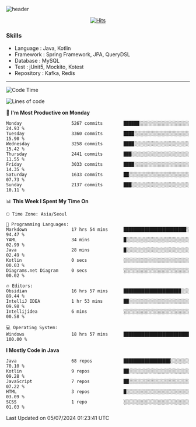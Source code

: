 <!-- Github Profile Readme로 프로필 꾸미기 : https://zzsza.github.io/development/2020/07/10/make-github-profile-readme/ -->

<!-- github theme -->
  <!-- 
    ![header](https://capsule-render.vercel.app/api?type=slice&color=e0f0e3&height=150&section=header&text=beasy&fontSize=45)
  -->
  ![header](https://capsule-render.vercel.app/api?type=soft&color=e0f0e3&height=150&section=header&text=Choi-YongSeok&fontSize=55&animation=twinkling)


<!-- hits count : https://hits.seeyoufarm.com/ -->
<div align=center>
    
  [![Hits](https://hits.seeyoufarm.com/api/count/incr/badge.svg?url=https%3A%2F%2Fgithub.com%2Fchoi-ys&count_bg=%2379C83D&title_bg=%23555555&icon=&icon_color=%23E7E7E7&title=hits&edge_flat=false)](https://hits.seeyoufarm.com)

</div>


<!-- Committed Top Lang -->
<div align=center>
</div>


### Skills
 - Language : Java, Kotlin
 - Framework : Spring Framework, JPA, QueryDSL
 - Database : MySQL
 - Test : jUnit5, Mockito, Kotest
 - Repository : Kafka, Redis

---

<!--START_SECTION:waka-->
![Code Time](http://img.shields.io/badge/Code%20Time-4%2C212%20hrs%2034%20mins-blue)

![Lines of code](https://img.shields.io/badge/From%20Hello%20World%20I%27ve%20Written-14.9%20million%20lines%20of%20code-blue)

📅 **I'm Most Productive on Monday** 

```text
Monday                   5267 commits        ██████░░░░░░░░░░░░░░░░░░░   24.93 % 
Tuesday                  3360 commits        ████░░░░░░░░░░░░░░░░░░░░░   15.90 % 
Wednesday                3258 commits        ████░░░░░░░░░░░░░░░░░░░░░   15.42 % 
Thursday                 2441 commits        ███░░░░░░░░░░░░░░░░░░░░░░   11.55 % 
Friday                   3033 commits        ████░░░░░░░░░░░░░░░░░░░░░   14.35 % 
Saturday                 1633 commits        ██░░░░░░░░░░░░░░░░░░░░░░░   07.73 % 
Sunday                   2137 commits        ███░░░░░░░░░░░░░░░░░░░░░░   10.11 % 
```


📊 **This Week I Spent My Time On** 

```text
🕑︎ Time Zone: Asia/Seoul

💬 Programming Languages: 
Markdown                 17 hrs 54 mins      ████████████████████████░   94.47 % 
YAML                     34 mins             █░░░░░░░░░░░░░░░░░░░░░░░░   02.99 % 
Java                     28 mins             █░░░░░░░░░░░░░░░░░░░░░░░░   02.49 % 
Kotlin                   0 secs              ░░░░░░░░░░░░░░░░░░░░░░░░░   00.03 % 
Diagrams.net Diagram     0 secs              ░░░░░░░░░░░░░░░░░░░░░░░░░   00.02 % 

🔥 Editors: 
Obsidian                 16 hrs 57 mins      ██████████████████████░░░   89.44 % 
IntelliJ IDEA            1 hr 53 mins        ██░░░░░░░░░░░░░░░░░░░░░░░   09.98 % 
Intellijidea             6 mins              ░░░░░░░░░░░░░░░░░░░░░░░░░   00.58 % 

💻 Operating System: 
Windows                  18 hrs 57 mins      █████████████████████████   100.00 % 
```

**I Mostly Code in Java** 

```text
Java                     68 repos            ██████████████████░░░░░░░   70.10 % 
Kotlin                   9 repos             ██░░░░░░░░░░░░░░░░░░░░░░░   09.28 % 
JavaScript               7 repos             ██░░░░░░░░░░░░░░░░░░░░░░░   07.22 % 
HTML                     3 repos             █░░░░░░░░░░░░░░░░░░░░░░░░   03.09 % 
SCSS                     1 repo              ░░░░░░░░░░░░░░░░░░░░░░░░░   01.03 % 
```




 Last Updated on 05/07/2024 01:23:41 UTC
<!--END_SECTION:waka-->

<!-- 
![footer](https://capsule-render.vercel.app/api?section=footer&type=slice&color=e0f0e3)
-->

